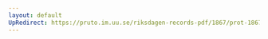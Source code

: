 ```yaml
---
layout: default
UpRedirect: https://pruto.im.uu.se/riksdagen-records-pdf/1867/prot-1867--fk--206/prot-1867--fk--206_023.pdf
---
```

